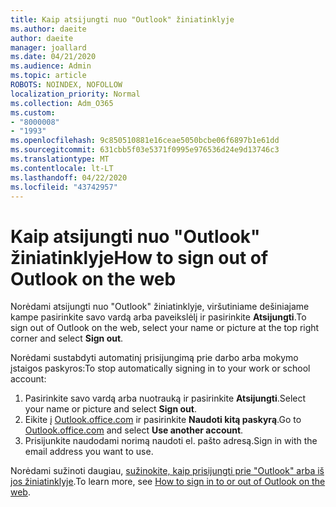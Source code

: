 ```yaml
---
title: Kaip atsijungti nuo "Outlook" žiniatinklyje
ms.author: daeite
author: daeite
manager: joallard
ms.date: 04/21/2020
ms.audience: Admin
ms.topic: article
ROBOTS: NOINDEX, NOFOLLOW
localization_priority: Normal
ms.collection: Adm_O365
ms.custom:
- "8000008"
- "1993"
ms.openlocfilehash: 9c850510881e16ceae5050bcbe06f6897b1e61dd
ms.sourcegitcommit: 631cbb5f03e5371f0995e976536d24e9d13746c3
ms.translationtype: MT
ms.contentlocale: lt-LT
ms.lasthandoff: 04/22/2020
ms.locfileid: "43742957"
---
```

# <a name="how-to-sign-out-of-outlook-on-the-web"></a><span data-ttu-id="6862c-102">Kaip atsijungti nuo "Outlook" žiniatinklyje</span><span class="sxs-lookup"><span data-stu-id="6862c-102">How to sign out of Outlook on the web</span></span>

<span data-ttu-id="6862c-103">Norėdami atsijungti nuo "Outlook" žiniatinklyje, viršutiniame dešiniajame kampe pasirinkite savo vardą arba paveikslėlį ir pasirinkite **Atsijungti**.</span><span class="sxs-lookup"><span data-stu-id="6862c-103">To sign out of Outlook on the web, select your name or picture at the top right corner and select **Sign out**.</span></span>

<span data-ttu-id="6862c-104">Norėdami sustabdyti automatinį prisijungimą prie darbo arba mokymo įstaigos paskyros:</span><span class="sxs-lookup"><span data-stu-id="6862c-104">To stop automatically signing in to your work or school account:</span></span>

1. <span data-ttu-id="6862c-105">Pasirinkite savo vardą arba nuotrauką ir pasirinkite **Atsijungti**.</span><span class="sxs-lookup"><span data-stu-id="6862c-105">Select your name or picture and select **Sign out**.</span></span>
1. <span data-ttu-id="6862c-106">Eikite į [Outlook.office.com](https://outlook.office.com/) ir pasirinkite **Naudoti kitą paskyrą**.</span><span class="sxs-lookup"><span data-stu-id="6862c-106">Go to [Outlook.office.com](https://outlook.office.com/) and select **Use another account**.</span></span>
1. <span data-ttu-id="6862c-107">Prisijunkite naudodami norimą naudoti el. pašto adresą.</span><span class="sxs-lookup"><span data-stu-id="6862c-107">Sign in with the email address you want to use.</span></span>

<span data-ttu-id="6862c-108">Norėdami sužinoti daugiau, [sužinokite, kaip prisijungti prie "Outlook" arba iš jos žiniatinklyje](https://support.office.com/article/763fab4d-0138-4814-b450-37fc286bcb79).</span><span class="sxs-lookup"><span data-stu-id="6862c-108">To learn more, see [How to sign in to or out of Outlook on the web](https://support.office.com/article/763fab4d-0138-4814-b450-37fc286bcb79).</span></span>